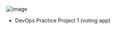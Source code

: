 ![image](https://github.com/user-attachments/assets/9f05c423-7a5c-4964-b186-3e0b142148e3)
* DevOps Practice Project 1 
(voting app)
